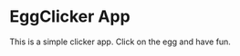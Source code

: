 EggClicker App
===================================

This is a simple clicker app.
Click on the egg and have fun.